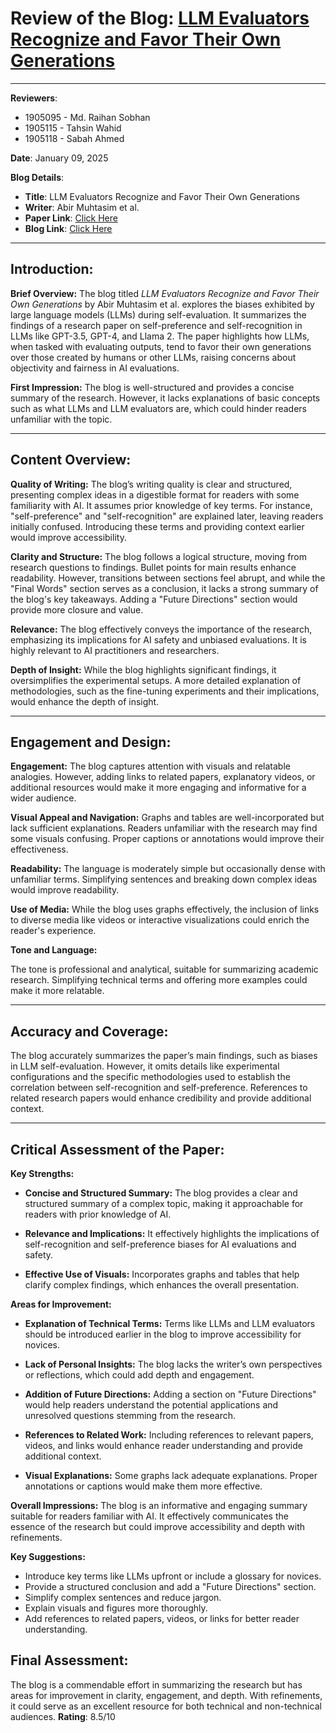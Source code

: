 # **Review of the Blog: [LLM Evaluators Recognize and Favor Their Own Generations](https://abir66.hashnode.dev/llm-evaluators-recognize-and-favor-their-own-generations)**

---


**Reviewers**:

- 1905095 - Md. Raihan Sobhan
- 1905115 - Tahsin Wahid
- 1905118 - Sabah Ahmed

**Date**: January 09, 2025

**Blog Details**:
- **Title**: LLM Evaluators Recognize and Favor Their Own Generations
- **Writer**: Abir Muhtasim et al.
- **Paper Link**: [Click Here](https://openreview.net/forum?id=4NJBV6Wp0h)
- **Blog Link**: [Click Here](https://abir66.hashnode.dev/llm-evaluators-recognize-and-favor-their-own-generations)


---

## **Introduction:**

**Brief Overview:**
The blog titled *LLM Evaluators Recognize and Favor Their Own Generations* by Abir Muhtasim et al. explores the biases exhibited by large language models (LLMs) during self-evaluation. It summarizes the findings of a research paper on self-preference and self-recognition in LLMs like GPT-3.5, GPT-4, and Llama 2. The paper highlights how LLMs, when tasked with evaluating outputs, tend to favor their own generations over those created by humans or other LLMs, raising concerns about objectivity and fairness in AI evaluations.

**First Impression:**
The blog is well-structured and provides a concise summary of the research. However, it lacks explanations of basic concepts such as what LLMs and LLM evaluators are, which could hinder readers unfamiliar with the topic. 

---

## **Content Overview:**

**Quality of Writing:**
The blog’s writing quality is clear and structured, presenting complex ideas in a digestible format for readers with some familiarity with AI. It assumes prior knowledge of key terms. For instance, "self-preference" and "self-recognition" are explained later, leaving readers initially confused. Introducing these terms and providing context earlier would improve accessibility.


**Clarity and Structure:**
The blog follows a logical structure, moving from research questions to findings. Bullet points for main results enhance readability. However, transitions between sections feel abrupt, and while the "Final Words" section serves as a conclusion, it lacks a strong summary of the blog's key takeaways. Adding a "Future Directions" section would provide more closure and value.

**Relevance:**
The blog effectively conveys the importance of the research, emphasizing its implications for AI safety and unbiased evaluations. It is highly relevant to AI practitioners and researchers.

**Depth of Insight:**
While the blog highlights significant findings, it oversimplifies the experimental setups. A more detailed explanation of methodologies, such as the fine-tuning experiments and their implications, would enhance the depth of insight.

---

## **Engagement and Design:**

**Engagement:**
The blog captures attention with visuals and relatable analogies. However, adding links to related papers, explanatory videos, or additional resources would make it more engaging and informative for a wider audience.

**Visual Appeal and Navigation:**
Graphs and tables are well-incorporated but lack sufficient explanations. Readers unfamiliar with the research may find some visuals confusing. Proper captions or annotations would improve their effectiveness.

**Readability:**
The language is moderately simple but occasionally dense with unfamiliar terms. Simplifying sentences and breaking down complex ideas would improve readability.

**Use of Media:**
While the blog uses graphs effectively, the inclusion of links to diverse media like videos or interactive visualizations could enrich the reader's experience.

**Tone and Language:**

The tone is professional and analytical, suitable for summarizing academic research. Simplifying technical terms and offering more examples could make it more relatable.

---

## **Accuracy and Coverage:**
The blog accurately summarizes the paper’s main findings, such as biases in LLM self-evaluation. However, it omits details like experimental configurations and the specific methodologies used to establish the correlation between self-recognition and self-preference. References to related research papers would enhance credibility and provide additional context.

---

## **Critical Assessment of the Paper:**

**Key Strengths:**

- **Concise and Structured Summary:**
  The blog provides a clear and structured summary of a complex topic, making it approachable for readers with prior knowledge of AI.

- **Relevance and Implications:**
  It effectively highlights the implications of self-recognition and self-preference biases for AI evaluations and safety.

- **Effective Use of Visuals:**
  Incorporates graphs and tables that help clarify complex findings, which enhances the overall presentation.

**Areas for Improvement:**

- **Explanation of Technical Terms:**
  Terms like LLMs and LLM evaluators should be introduced earlier in the blog to improve accessibility for novices.

- **Lack of Personal Insights:**
  The blog lacks the writer’s own perspectives or reflections, which could add depth and engagement.

- **Addition of Future Directions:**
  Adding a section on "Future Directions" would help readers understand the potential applications and unresolved questions stemming from the research.

- **References to Related Work:**
  Including references to relevant papers, videos, and links would enhance reader understanding and provide additional context.

- **Visual Explanations:**
  Some graphs lack adequate explanations. Proper annotations or captions would make them more effective.

**Overall Impressions:**
The blog is an informative and engaging summary suitable for readers familiar with AI. It effectively communicates the essence of the research but could improve accessibility and depth with refinements.

**Key Suggestions:**
- Introduce key terms like LLMs upfront or include a glossary for novices.
- Provide a structured conclusion and add a "Future Directions" section.
- Simplify complex sentences and reduce jargon.
- Explain visuals and figures more thoroughly.
- Add references to related papers, videos, or links for better reader understanding.

## **Final Assessment:**
The blog is a commendable effort in summarizing the research but has areas for improvement in clarity, engagement, and depth. With refinements, it could serve as an excellent resource for both technical and non-technical audiences. **Rating**: 8.5/10

